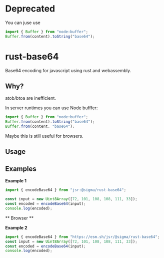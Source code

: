 # Deprecated

You can juse use

```ts
import { Buffer } from "node:buffer";
Buffer.from(content).toString("base64");
```

# rust-base64

Base64 encoding for javascript using rust and webassembly.

## Why?

atob/btoa are inefficient.

In server runtimes you can use Node bufffer:

```ts
import { Buffer } from "node:buffer";
Buffer.from(content).toString("base64");
Buffer.from(content, "base64");
```

Maybe this is still useful for browsers.

## Usage

## Examples

**Example 1**

```typescript
import { encodeBase64 } from "jsr:@sigma/rust-base64";

const input = new Uint8Array([72, 101, 108, 108, 111, 33]);
const encoded = encodeBase64(input);
console.log(encoded);
```

** Browser **

**Example 2**

```ts
import { encodeBase64 } from "https://esm.sh/jsr/@sigma/rust-base64";
const input = new Uint8Array([72, 101, 108, 108, 111, 33]);
const encoded = encodeBase64(input);
console.log(encoded);
```
